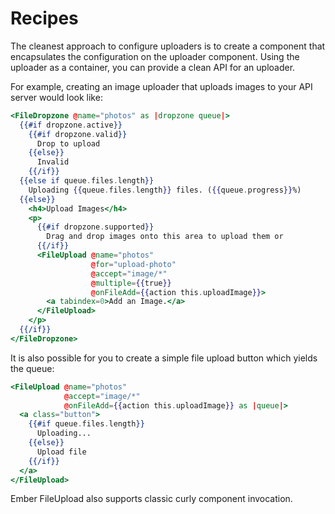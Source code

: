 # Recipes

The cleanest approach to configure uploaders is to create a component that encapsulates the configuration on the uploader component. Using the uploader as a container, you can provide a clean API for an uploader.

For example, creating an image uploader that uploads images to your API server would look like:

```handlebars
<FileDropzone @name="photos" as |dropzone queue|>
  {{#if dropzone.active}}
    {{#if dropzone.valid}}
      Drop to upload
    {{else}}
      Invalid
    {{/if}}
  {{else if queue.files.length}}
    Uploading {{queue.files.length}} files. ({{queue.progress}}%)
  {{else}}
    <h4>Upload Images</h4>
    <p>
      {{#if dropzone.supported}}
        Drag and drop images onto this area to upload them or
      {{/if}}
      <FileUpload @name="photos"
                  @for="upload-photo"
                  @accept="image/*"
                  @multiple={{true}}
                  @onFileAdd={{action this.uploadImage}}>
        <a tabindex=0>Add an Image.</a>
      </FileUpload>
    </p>
  {{/if}}
</FileDropzone>
```
It is also possible for you to create a simple file upload button which yields the queue:

```handlebars
<FileUpload @name="photos"
            @accept="image/*"
            @onFileAdd={{action this.uploadImage}} as |queue|>
  <a class="button">
    {{#if queue.files.length}}
      Uploading...
    {{else}}
      Upload file
    {{/if}}
  </a>
</FileUpload>
```

Ember FileUpload also supports classic curly component invocation.
